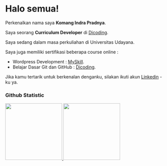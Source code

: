 # Halo semua! 

Perkenalkan nama saya **Komang Indra Pradnya**.<br>

Saya seorang **Curriculum Developer** di [Dicoding](https://www.dicoding.com/).<br>

Saya sedang dalam masa perkuliahan di Universitas Udayana.<br>

Saya juga memiliki sertifikasi beberapa course online :<br>
* Wordpress Development : [MySkill](https://storage.googleapis.com/myskill-v2-certificates/bootcamp-0oHpg83O1vr20ZrAn71a/QL4VraHZdzO71kzEL1pVHzAWSmJ3-K5SIzvLFbdOypRh8sLjw.pdf).
* Belajar Dasar Git dan GitHub : [Dicoding](https://www.dicoding.com/certificates/KEXL2G1N0ZG2).

Jika kamu tertarik untuk berkenalan denganku, silakan ikuti akun [Linkedin](https://www.linkedin.com/in/komang-indra-pradnya/) -ku ya.

### Github Statistic
<p align="left">
<a href="https://github.com/MangIndra1">
  <img height="180em" src="https://github-readme-stats-eight-theta.vercel.app/api?username=penuliscode&show_icons=true&theme=algolia&include_all_commits=true&count_private=true"/>
  <img height="180em" src="https://github-readme-stats-eight-theta.vercel.app/api/top-langs/?username=penuliscode&layout=compact&layout=compact&theme=algolia"/>
</a>
</p>

